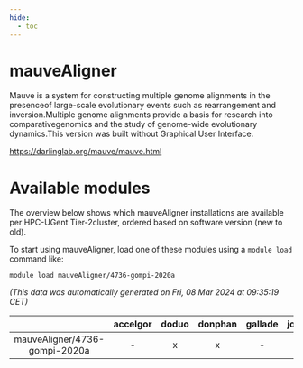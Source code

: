 ```yaml
---
hide:
  - toc
---
```


mauveAligner
============


Mauve is a system for constructing multiple genome alignments in the presenceof large-scale evolutionary events such as rearrangement and inversion.Multiple genome alignments provide a basis for research into comparativegenomics and the study of genome-wide evolutionary dynamics.This version was built without Graphical User Interface.

https://darlinglab.org/mauve/mauve.html
# Available modules


The overview below shows which mauveAligner installations are available per HPC-UGent Tier-2cluster, ordered based on software version (new to old).

To start using mauveAligner, load one of these modules using a `module load` command like:

```shell
module load mauveAligner/4736-gompi-2020a
```

*(This data was automatically generated on Fri, 08 Mar 2024 at 09:35:19 CET)*  

| |accelgor|doduo|donphan|gallade|joltik|skitty|
| :---: | :---: | :---: | :---: | :---: | :---: | :---: |
|mauveAligner/4736-gompi-2020a|-|x|x|-|x|x|
